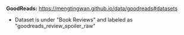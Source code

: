 **GoodReads:** https://mengtingwan.github.io/data/goodreads#datasets
* Dataset is under "Book Reviews" and labeled as "goodreads_review_spoiler_raw"
